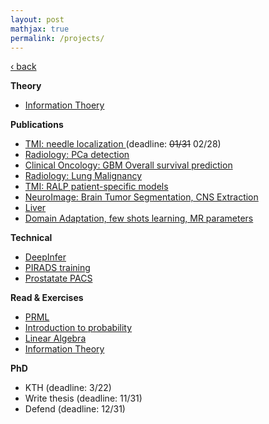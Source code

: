 ```yaml
---
layout: post
mathjax: true
permalink: /projects/
---
```

<a href="/">&#8249; back</a>

**Theory**
- [Information Thoery](/projects/2018_it)

**Publications**
- [TMI: needle localization ](/projects/2018_tmi_needle) (deadline: <strike>01/31</strike> 02/28)
- [Radiology: PCa detection](/projects/2018_rad_pca)
- [Clinical Oncology: GBM Overall survival prediction](/projects/2018_gbmos)
- [Radiology: Lung Malignancy](/projects/2018_lung)
- [TMI: RALP patient-specific models](/projects/2018_ralp)
- [NeuroImage: Brain Tumor Segmentation, CNS Extraction](/projects/2018_neuro_segmentation)
- [Liver](/projects/2018_liver)
- [Domain Adaptation, few shots learning, MR parameters](/projects/2018_domain_adaptation)

**Technical**
- [DeepInfer](/projects/2018_deepinfer)
- [PIRADS training](/projects/2018_pirads_train)
- [Prostatate PACS](/projects/2018_pirads_pacs)

**Read & Exercises**
- [PRML](/projects/2018_prml)
- [Introduction to probability](/projects/2018_intro_prob)
- [Linear Algebra](/projects/2018_la)
- [Information Theory](/projects/2018_it_book)

**PhD**
- KTH (deadline: 3/22)
- Write thesis (deadline: 11/31)
- Defend (deadline: 12/31)
